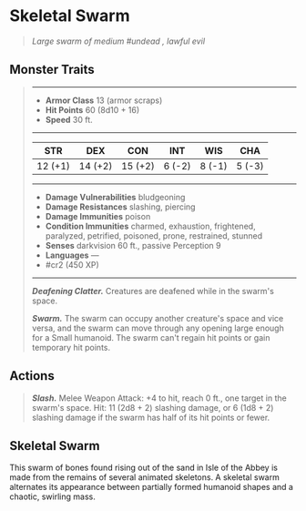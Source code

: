 # Skeletal Swarm
>*Large swarm of medium #undead , lawful evil*
## Monster Traits
>___
>- **Armor Class** 13 (armor scraps)
>- **Hit Points** 60 (8d10 + 16)
>- **Speed** 30 ft.
>___
>|STR|DEX|CON|INT|WIS|CHA|
>|:---:|:---:|:---:|:---:|:---:|:---:|
>|12 (+1)|14 (+2)|15 (+2)|6 (-2)|8 (-1)|5 (-3)|
>___
>- **Damage Vulnerabilities** bludgeoning
>- **Damage Resistances** slashing, piercing
>- **Damage Immunities** poison
>- **Condition Immunities** charmed, exhaustion, frightened, paralyzed, petrified, poisoned, prone, restrained, stunned
>- **Senses** darkvision 60 ft., passive Perception 9
>- **Languages** —
>- #cr2 (450 XP)
>___
>***Deafening Clatter.*** Creatures are deafened while in the swarm's space.  
>
>***Swarm.*** The swarm can occupy another creature's space and vice versa, and the swarm can move through any opening large enough for a Small humanoid. The swarm can't regain hit points or gain temporary hit points.  
>
## Actions
>***Slash.*** Melee Weapon Attack: +4 to hit, reach 0 ft., one target in the swarm's space. Hit: 11 (2d8 + 2) slashing damage, or 6 (1d8 + 2) slashing damage if the swarm has half of its hit points or fewer.
## Skeletal Swarm
This swarm of bones found rising out of the sand in Isle of the Abbey is made from the remains of several animated skeletons. A skeletal swarm alternates its appearance between partially formed humanoid shapes and a chaotic, swirling mass.